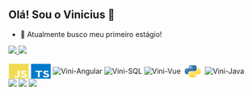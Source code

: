 ## Olá! Sou o Vinicius 👋

- 🔭 Atualmente busco meu primeiro estágio!

<div>
<a href="https://github.com/vini2sousa/github-readme-stats">
  <img width=51% src="https://github-readme-stats.vercel.app/api?username=vini2sousa&show_icons=true&theme=dark#gh-dark-mode-only"" />
</a>
<a href="https://github.com/vini2sousa/convoychat">
  <img width=39% src="https://github-readme-stats.vercel.app/api/top-langs/?username=vini2sousa&layout=compact&theme=dark#gh-dark-mode-only" />
</a>
</div>


<div style="display: inline_block"><br>
  <img align="center" alt="Vini-Js" height="30" width="40" src="https://raw.githubusercontent.com/devicons/devicon/master/icons/javascript/javascript-plain.svg">
  <img align="center" alt="Vini-Ts" height="30" width="40" src="https://raw.githubusercontent.com/devicons/devicon/master/icons/typescript/typescript-plain.svg">
  <img align="center" alt="Vini-Angular" height="30" width="40" src="https://cdn.jsdelivr.net/gh/devicons/devicon@latest/icons/angular/angular-original.svg"">
  <img align="center" alt="Vini-SQL" height="30" width="40" src="https://cdn.jsdelivr.net/gh/devicons/devicon@latest/icons/azuresqldatabase/azuresqldatabase-original.svg">
  <img align="center" alt="Vini-Vue" height="30" width="40" src="https://cdn.jsdelivr.net/gh/devicons/devicon@latest/icons/vuejs/vuejs-original.svg">
  <img align="center" alt="Vini-Python" height="30" width="40" src="https://raw.githubusercontent.com/devicons/devicon/master/icons/python/python-original.svg">
  <img align="center" alt="Vini-Java" height="30" width="40" src="https://cdn.jsdelivr.net/gh/devicons/devicon@latest/icons/java/java-original-wordmark.svg"">
</div>


<div> 
  <a href="https://instagram.com/vinixiussousa" target="_blank"><img src="https://img.shields.io/badge/-Instagram-%23E4405F?style=for-the-badge&logo=instagram&logoColor=white" target="_blank"></a>
  <a href = "viniciussousar3@gmail.com"><img src="https://img.shields.io/badge/-Gmail-%23333?style=for-the-badge&logo=gmail&logoColor=white" target="_blank"></a>
  <a href="https://www.linkedin.com/in/vinicius-sousa-dev/" target="_blank"><img src="https://img.shields.io/badge/-LinkedIn-%230077B5?style=for-the-badge&logo=linkedin&logoColor=white" target="_blank"></a> 
</div>
